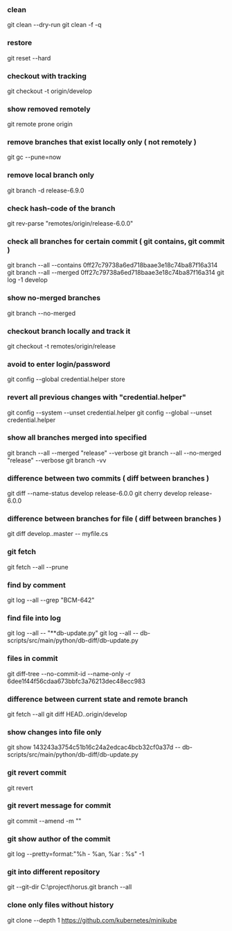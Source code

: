 ### clean 
git clean --dry-run
git clean -f -q

### restore
git reset --hard

### checkout with tracking
git checkout -t origin/develop

### show removed remotely
git remote prone origin

### remove branches that exist locally only ( not remotely )
git gc --pune=now

### remove local branch only
git branch -d release-6.9.0

### check hash-code of the branch
git rev-parse "remotes/origin/release-6.0.0"

### check all branches for certain commit ( git contains, git commit )
git branch --all --contains 0ff27c79738a6ed718baae3e18c74ba87f16a314
git branch --all --merged 0ff27c79738a6ed718baae3e18c74ba87f16a314
git log -1 develop

### show no-merged branches
git branch --no-merged

### checkout branch locally and track it
git checkout -t remotes/origin/release

### avoid to enter login/password
git config --global credential.helper store

### revert all previous changes with "credential.helper"
git config --system --unset credential.helper
git config --global --unset credential.helper

### show all branches merged into specified
git branch --all --merged "release" --verbose
git branch --all --no-merged "release" --verbose
git branch -vv

### difference between two commits ( diff between branches )
git diff --name-status develop release-6.0.0
git cherry develop release-6.0.0

### difference between branches for file ( diff between branches )
git diff develop..master -- myfile.cs

### git fetch
git fetch --all --prune

### find by comment
git log --all --grep "BCM-642"

### find file into log
git log --all -- "**db-update.py"
git log --all -- db-scripts/src/main/python/db-diff/db-update.py

### files in commit
git diff-tree --no-commit-id --name-only -r 6dee1f44f56cdaa673bbfc3a76213dec48ecc983

### difference between current state and remote branch
git fetch --all
git diff HEAD..origin/develop

### show changes into file only
git show 143243a3754c51b16c24a2edcac4bcb32cf0a37d -- db-scripts/src/main/python/db-diff/db-update.py

### git revert commit
git revert <commit>

### git revert message for commit
git commit --amend -m "<new message>"

### git show author of the commit
git log --pretty=format:"%h - %an, %ar : %s" <commit SHA> -1

### git into different repository
git --git-dir C:\project\horus\.git  branch --all

### clone only files without history
git clone --depth 1 https://github.com/kubernetes/minikube
